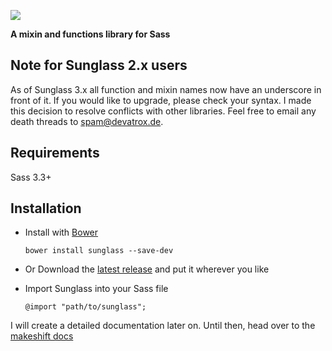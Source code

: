 ![](http://cdn.devatrox.de/img/sunglass-logo.png)

**A mixin and functions library for Sass**

## Note for Sunglass 2.x users

As of Sunglass 3.x all function and mixin names now have an underscore in front of it. If you would like to upgrade, please check your syntax.
I made this decision to resolve conflicts with other libraries. Feel free to email any death threads to spam@devatrox.de.

## Requirements
Sass 3.3+

## Installation

* Install with [Bower](http://bower.io/)

    `bower install sunglass --save-dev`

* Or Download the [latest release](https://github.com/devatrox/Sunglass/releases) and put it wherever you like

* Import Sunglass into your Sass file

    `@import "path/to/sunglass";`


I will create a detailed documentation later on. Until then, head over to the [makeshift docs](docs.md)
